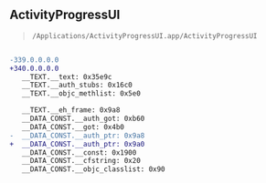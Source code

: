 ## ActivityProgressUI

> `/Applications/ActivityProgressUI.app/ActivityProgressUI`

```diff

-339.0.0.0.0
+340.0.0.0.0
   __TEXT.__text: 0x35e9c
   __TEXT.__auth_stubs: 0x16c0
   __TEXT.__objc_methlist: 0x5e0

   __TEXT.__eh_frame: 0x9a8
   __DATA_CONST.__auth_got: 0xb60
   __DATA_CONST.__got: 0x4b0
-  __DATA_CONST.__auth_ptr: 0x9a8
+  __DATA_CONST.__auth_ptr: 0x9a0
   __DATA_CONST.__const: 0x1900
   __DATA_CONST.__cfstring: 0x20
   __DATA_CONST.__objc_classlist: 0x90

```
